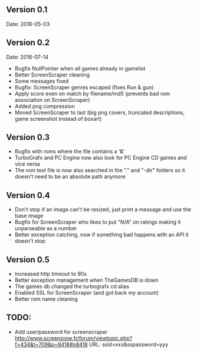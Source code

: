 ## Version 0.1 
Date: 2016-05-03


## Version 0.2
Date: 2016-07-14
- Bugfix NullPointer when all games already in gamelist
- Better ScreenScraper cleaning
- Some messages fixed
- Bugfix: ScreenScraper genres escaped (fixes Run & gun)
- Apply score even on match by filename/md5 (prevents bad rom association on ScreenScraper)
- Added png compression
- Moved ScreenScraper to last (big png covers, truncated descriptions, game screenshot instead of boxart)

## Version 0.3
- Bugfix with roms where the file contains a '&'
- TurboGrafx and PC Engine now also look for PC Engine CD games and vice versa
- The rom text file is now also searched in the "." and "-dir" folders so it doesn't need to be an absolute path anymore

## Version 0.4
- Don't stop if an image can't be resized, just print a message and use the base image
- Bugfix for ScreenScraper who likes to put "N/A" on ratings making it unparseable as a number
- Better exception catching, now if something bad happens with an API it doesn't stop

## Version 0.5
- Increased http timeout to 90s
- Better exception management when TheGamesDB is down
- The games db changed the turbografx cd alias
- Enabled SSL for ScreenScraper (and got back my account)
- Better rom name cleaning

## TODO:
- Add user/password for screenscraper
http://www.screenzone.fr/forum/viewtopic.php?f=434&t=709&p=8418#p8418
URL: ssid=xxx&sspassword=yyy






